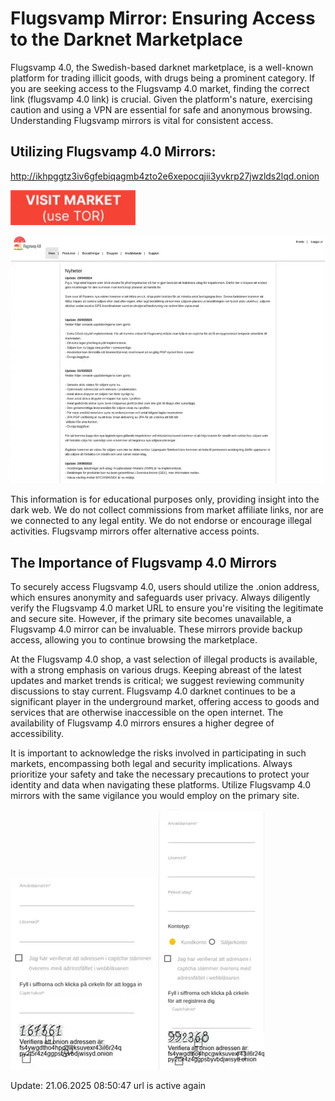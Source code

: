# Flugsvamp Mirror: Ensuring Access to the Darknet Marketplace

Flugsvamp 4.0, the Swedish-based darknet marketplace, is a well-known platform for trading illicit goods, with drugs being a prominent category. If you are seeking access to the Flugsvamp 4.0 market, finding the correct link (flugsvamp 4.0 link) is crucial. Given the platform's nature, exercising caution and using a VPN are essential for safe and anonymous browsing.  Understanding Flugsvamp mirrors is vital for consistent access.

## Utilizing Flugsvamp 4.0 Mirrors:

http://ikhpggtz3iv6gfebiqagmb4zto2e6xepocqjii3yvkrp27jwzlds2lqd.onion

[<img src="/components/idle.webp" width="200">](http://ikhpggtz3iv6gfebiqagmb4zto2e6xepocqjii3yvkrp27jwzlds2lqd.onion)

<a href="http://ikhpggtz3iv6gfebiqagmb4zto2e6xepocqjii3yvkrp27jwzlds2lqd.onion"><img src="/components/parse.webp" alt="image" style="max-width: 100%;"></a>

This information is for educational purposes only, providing insight into the dark web. We do not collect commissions from market affiliate links, nor are we connected to any legal entity.  We do not endorse or encourage illegal activities.  Flugsvamp mirrors offer alternative access points.

## The Importance of Flugsvamp 4.0 Mirrors

To securely access Flugsvamp 4.0, users should utilize the .onion address, which ensures anonymity and safeguards user privacy. Always diligently verify the Flugsvamp 4.0 market URL to ensure you're visiting the legitimate and secure site. However, if the primary site becomes unavailable, a Flugsvamp 4.0 mirror can be invaluable. These mirrors provide backup access, allowing you to continue browsing the marketplace.

At the Flugsvamp 4.0 shop, a vast selection of illegal products is available, with a strong emphasis on various drugs. Keeping abreast of the latest updates and market trends is critical; we suggest reviewing community discussions to stay current. Flugsvamp 4.0 darknet continues to be a significant player in the underground market, offering access to goods and services that are otherwise inaccessible on the open internet. The availability of Flugsvamp 4.0 mirrors ensures a higher degree of accessibility.

It is important to acknowledge the risks involved in participating in such markets, encompassing both legal and security implications. Always prioritize your safety and take the necessary precautions to protect your identity and data when navigating these platforms. Utilize Flugsvamp 4.0 mirrors with the same vigilance you would employ on the primary site.

<a href="http://ikhpggtz3iv6gfebiqagmb4zto2e6xepocqjii3yvkrp27jwzlds2lqd.onion"><img src="/components/active.webp" alt="image" style="max-width: 100%;"></a>  <a href="http://ikhpggtz3iv6gfebiqagmb4zto2e6xepocqjii3yvkrp27jwzlds2lqd.onion"><img src="/components/left.webp" alt="image" style="max-width: 100%;"></a>









Update:  21.06.2025 08:50:47 url is active again